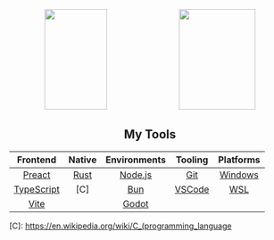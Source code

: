 <div align="center">
  <img src="https://github-readme-stats.vercel.app/api?username=DvvCz&hide_border=true&show_icons=true&bg_color=0000&text_color=666666" height=180px width=47%>
  <img src="https://github-readme-stats.vercel.app/api/top-langs?username=DvvCz&hide_border=true&langs_count=8&layout=compact&hide=css&bg_color=0000" height=180px width=52%>
</div>

<div align="center">

## My Tools

| Frontend      | Native        | Environments   | Tooling        | Platforms    |
| :-----------: | :-----------: | :------------: | :------------: | :----------: |
| [Preact]      | [Rust]        | [Node.js]      | [Git]          | [Windows]    |
| [TypeScript]  | [C]           | [Bun]          | [VSCode]       | [WSL]        |
| [Vite]        |               | [Godot]        |                |              |

</div>

[Preact]: https://preactjs.com
[Vite]: https://vitejs.dev
[TypeScript]: https://www.typescriptlang.org

[Rust]: https://www.rust-lang.org
[C]: https://en.wikipedia.org/wiki/C_(programming_language

[Node.js]: https://nodejs.org/en/about
[Bun]: https://bun.sh
[Godot]: https://godotengine.org

[Git]: https://git-scm.com
[VSCode]: https://code.visualstudio.com

[Windows]: https://www.microsoft.com/en-us/windows
[WSL]: https://en.wikipedia.org/wiki/Windows_Subsystem_for_Linux
